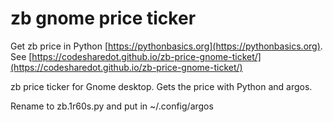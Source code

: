 # zb gnome price ticker

Get zb price in Python [https://pythonbasics.org](https://pythonbasics.org).
See [https://codesharedot.github.io/zb-price-gnome-ticket/](https://codesharedot.github.io/zb-price-gnome-ticket/)

zb price ticker for Gnome desktop. Gets the price with Python and argos.

Rename to zb.1r60s.py and put in ~/.config/argos
